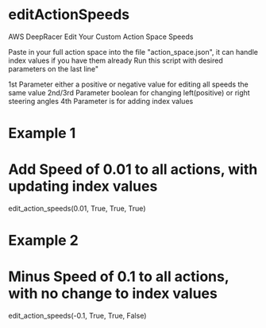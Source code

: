 # editActionSpeeds
AWS DeepRacer Edit Your Custom Action Space Speeds

Paste in your full action space into the file "action_space.json", it can handle index values if you have them already
Run this script with desired parameters on the last line"


1st Parameter either a positive or negative value for editing all speeds the same value
2nd/3rd Parameter boolean for changing left(positive) or right steering angles
4th Parameter is for adding index values

# Example 1 
# Add Speed of 0.01 to all actions, with updating index values
edit_action_speeds(0.01, True, True, True)

# Example 2 
# Minus Speed of 0.1 to all actions, with no change to index values
edit_action_speeds(-0.1, True, True, False)
